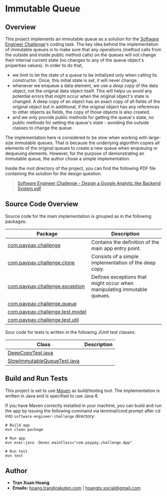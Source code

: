 # Immutable Queue
## Overview
This project implements an immutable queue as a solution for the [Software Engineer Challenge](https://github.com/Pay-Baymax/SoftwareEngineerChalleng)'s coding task. The key idea behind the implementation of immutable queues is to make sure that any operations (method calls from the outside and inside public method calls) on the queues will not change their internal current state (no changes to any of the queue object's properties values). In order to do that,
* we limit to let the state of a queue to be initialized only when calling its constructor. Once, this initial state is set, it will never change.
* whenever we enqueue a data element, we use a _deep copy_ of the data object, not the original data object itself. This will helps us avoid any potential errors that might occur when the original object's state is changed. A deep copy of an object has an exact copy of all fields of the original object but in additional, if the original object has any references to other objects as fields, the copy of those objects is also created.
* and we only provide public methods for getting the queue's state, no public methods for setting the queue's state - avoiding the outside classes to change the queue.

The implementation here is considered to be slow when working with large-size immutable queues. That is because the underlying algorithm copies all elements of the original queues to create a new queue when enqueuing or dequeuing elements. However, for the purpose of demonstrating an immutable queue, the author chose a simple implementation.

Inside the root directory of the project, you can find the following PDF file containing the solution for the design question.
> [Software Engineer Challenge - Design a Google Analytic like Backend System.pdf](https://github.com/hoang-tranxuan/software-engineer-challenge/blob/master/Software%20Engineer%20Challenge%20-%20Design%20a%20Google%20Analytic%20like%20Backend%20System.pdf)

## Source Code Overview
Source code for the main implementation is grouped as in the following packages:

**Package** | **Description**
----------- | ---------------
[com.paypay.challenge]() | Contains the definition of the main app entry point.
[com.paypay.challenge.clone]() | Consists of a simple implementation of the deep copy.
[com.paypay.challenge.exception]() | Defines exceptions that might occur when manipulating immutable queues.
[com.paypay.challenge.queue]() | 
[com.paypay.challenge.test.model]() |
[com.paypay.challenge.test.util]() |

Sour code for tests is written in the following JUnit test classes:

**Class** | **Description**
----------- | ---------------
[DeepCopyTest.java]() |
[SlowImmutableQueueTest.java]() |

## Build and Run Tests
This project is set to use [Maven](https://maven.apache.org/) as build/testing tool. The implementation is written in Java and is specified to use Java 8.

If you have Maven correctly installed in your machine, you can build and run the app by issuing the following command via terminal/cmd prompt after cd into `software-engineer-challenge` directory:
```
# Build app
mvn clean package

# Run app
mvn exec:java -Dexec.mainClass="com.paypay.challenge.App"

# Run test
mvn test
```

## Author
* **Tran Xuan Hoang**
* **Emails:** hoang.tran@rakuten.com | hoangtx.social@gmail.com
